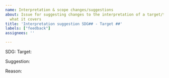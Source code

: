 ```yaml
---
name: Interpretation & scope changes/suggestions
about: Issue for suggesting changes to the interpretation of a target/the scope of
  what it covers
title: 'Interpretation suggestion SDG## - Target ##'
labels: ["feedback"]
assignees: ''

---
```


SDG:
Target:

Suggestion:

Reason:
